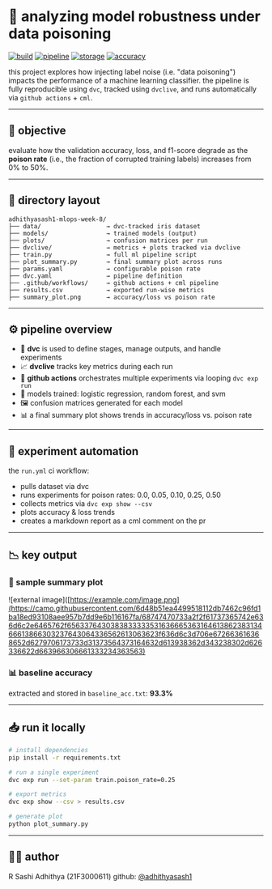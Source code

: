 # 🧪 analyzing model robustness under data poisoning

[![build](https://img.shields.io/badge/build-passing-brightgreen)](https://github.com/adhithyasash1/adhithyasash1-mlops-week-8/actions)
[![pipeline](https://img.shields.io/badge/dvc-cml--pipeline-blue)](https://dvc.org/doc/cml)
[![storage](https://img.shields.io/badge/data--versioning-enabled-yellow)](https://dvc.org)
[![accuracy](https://img.shields.io/badge/baseline%20accuracy-93.3%25-blue)](baseline_acc.txt)

this project explores how injecting label noise (i.e. "data poisoning") impacts the performance of a machine learning classifier. the pipeline is fully reproducible using `dvc`, tracked using `dvclive`, and runs automatically via `github actions` + `cml`.

---

## 🧠 objective

evaluate how the validation accuracy, loss, and f1-score degrade as the **poison rate** (i.e., the fraction of corrupted training labels) increases from 0% to 50%.

---

## 📂 directory layout

```
adhithyasash1-mlops-week-8/
├── data/                  → dvc-tracked iris dataset
├── models/                → trained models (output)
├── plots/                 → confusion matrices per run
├── dvclive/               → metrics + plots tracked via dvclive
├── train.py               → full ml pipeline script
├── plot_summary.py        → final summary plot across runs
├── params.yaml            → configurable poison rate
├── dvc.yaml               → pipeline definition
├── .github/workflows/     → github actions + cml pipeline
├── results.csv            → exported run-wise metrics
├── summary_plot.png       → accuracy/loss vs poison rate
```

---

## ⚙️ pipeline overview

* 💾 **dvc** is used to define stages, manage outputs, and handle experiments
* 📈 **dvclive** tracks key metrics during each run
* 🧪 **github actions** orchestrates multiple experiments via looping `dvc exp run`
* 🧮 models trained: logistic regression, random forest, and svm
* 🖼️ confusion matrices generated for each model
* 📊 a final summary plot shows trends in accuracy/loss vs. poison rate

---

## 🔁 experiment automation

the `run.yml` ci workflow:

* pulls dataset via dvc
* runs experiments for poison rates: 0.0, 0.05, 0.10, 0.25, 0.50
* collects metrics via `dvc exp show --csv`
* plots accuracy & loss trends
* creates a markdown report as a cml comment on the pr

---

## 📉 key output

### 🔬 sample summary plot

![external image]([https://example.com/image.png](https://camo.githubusercontent.com/6d48b51ea4499518112db7462c96fd1ba18ed93108aee957b7dd9e6b116167fa/68747470733a2f2f61737365742e636d6c2e6465762f656337643038383333353163666536316461386238313466613866303237643064336562613063623f636d6c3d706e672663616368652d6279706173733d31373564373164632d613938362d343238302d626336622d663966306661333234363563)

### 📊 baseline accuracy

extracted and stored in `baseline_acc.txt`: **93.3%**

---

## 📥 run it locally

```bash
# install dependencies
pip install -r requirements.txt

# run a single experiment
dvc exp run --set-param train.poison_rate=0.25

# export metrics
dvc exp show --csv > results.csv

# generate plot
python plot_summary.py
```

---

## 🙋‍♂️ author

R Sashi Adhithya (21F3000611)
github: [@adhithyasash1](https://github.com/adhithyasash1)
